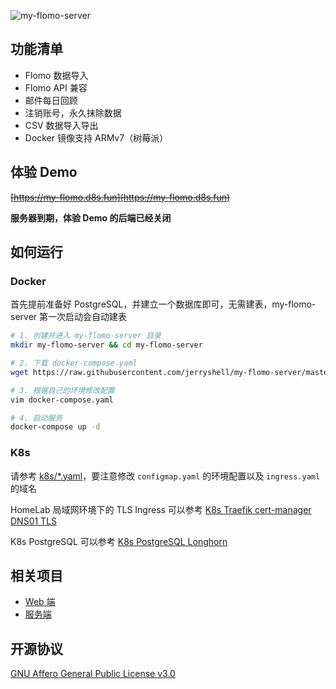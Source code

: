 ![my-flomo-server](https://socialify.git.ci/jerryshell/my-flomo-server/image?description=1&forks=1&issues=1&language=1&name=1&owner=1&pattern=Brick%20Wall&pulls=1&stargazers=1&theme=Dark)

## 功能清单

- Flomo 数据导入
- Flomo API 兼容
- 邮件每日回顾
- 注销账号，永久抹除数据
- CSV 数据导入导出
- Docker 镜像支持 ARMv7（树莓派）

## 体验 Demo

~~[https://my-flomo.d8s.fun](https://my-flomo.d8s.fun)~~

**服务器到期，体验 Demo 的后端已经关闭**

## 如何运行

### Docker

首先提前准备好 PostgreSQL，并建立一个数据库即可，无需建表，my-flomo-server 第一次启动会自动建表

```bash
# 1. 创建并进入 my-flomo-server 目录
mkdir my-flomo-server && cd my-flomo-server

# 2. 下载 docker-compose.yaml
wget https://raw.githubusercontent.com/jerryshell/my-flomo-server/master/docker-compose.yaml

# 3. 根据自己的环境修改配置
vim docker-compose.yaml

# 4. 启动服务
docker-compose up -d
```

### K8s

请参考 [k8s/\*.yaml](k8s)，要注意修改 `configmap.yaml` 的环境配置以及 `ingress.yaml` 的域名

HomeLab 局域网环境下的 TLS Ingress 可以参考 [K8s Traefik cert-manager DNS01 TLS](https://github.com/jerryshell/k8s-traefik-cert-manager-dns01-tls)

K8s PostgreSQL 可以参考 [K8s PostgreSQL Longhorn](https://github.com/jerryshell/k8s-postgres-longhorn)

## 相关项目

- [Web 端](https://github.com/jerryshell/my-flomo-web)
- [服务端](https://github.com/jerryshell/my-flomo-server)

## 开源协议

[GNU Affero General Public License v3.0](https://choosealicense.com/licenses/agpl-3.0/)
